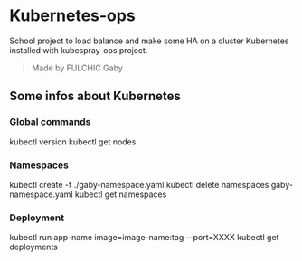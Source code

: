 # Kubernetes-ops
School project to load balance and make some HA on a cluster Kubernetes installed with kubespray-ops project.

>Made by FULCHIC Gaby  

## Some infos about Kubernetes
### Global commands

kubectl version
kubectl get nodes

### Namespaces

kubectl create -f ./gaby-namespace.yaml
kubectl delete namespaces gaby-namespace.yaml
kubectl get namespaces

### Deployment

kubectl run app-name image=image-name:tag --port=XXXX
kubectl get deployments


